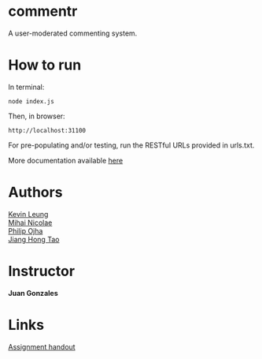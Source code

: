 commentr
========

A user-moderated commenting system.

# How to run #

In terminal:

	node index.js

Then, in browser:

	http://localhost:31100

For pre-populating and/or testing, run the RESTful URLs provided in urls.txt.

More documentation available [here](https://docs.google.com/document/d/10GEvxpX6j5AlhrcAq1mWWsWp4KbPUG-KHW6CDPpjXRU/edit)

# Authors #

[Kevin Leung](http://github.com/kevleung)  
[Mihai Nicolae](http://github.com/mnicolae)   
[Philip Ojha](http://github.com/oojhaa)  
[Jiang Hong Tao](http://github.com/jianghong)    

# Instructor #

**Juan Gonzales**  

# Links #

[Assignment handout](http://csc309.fabspaces.cc/?page_id=52)